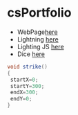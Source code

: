 # csPortfolio

* WebPage[here](https://lunac25.github.io/testWeb/doggos.html)
* Lightning [here](https://lunac25.github.io/lightning2/)
* Lighting JS [here]()
* Dice [here](https://lunac25.github.io/dice3/)

```Java
void strike()
{
 startX=0;
 startY=300;
 endX=300;
 endY=0;
}
```

